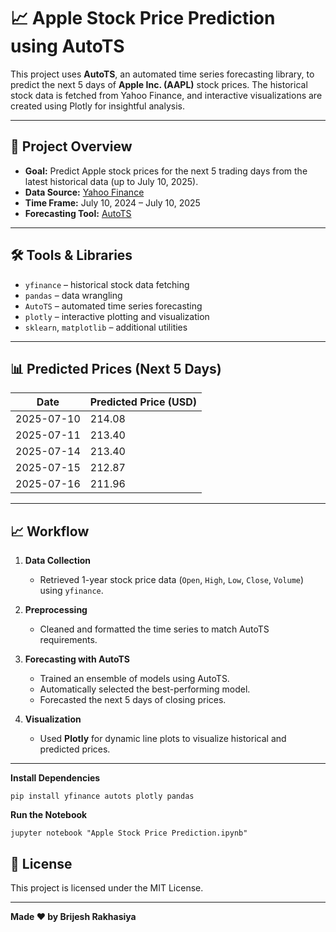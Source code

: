 # 📈 Apple Stock Price Prediction using AutoTS

This project uses **AutoTS**, an automated time series forecasting library, to predict the next 5 days of **Apple Inc. (AAPL)** stock prices. The historical stock data is fetched from Yahoo Finance, and interactive visualizations are created using Plotly for insightful analysis.

---

## 📂 Project Overview

- **Goal:** Predict Apple stock prices for the next 5 trading days from the latest historical data (up to July 10, 2025).
- **Data Source:** [Yahoo Finance](https://finance.yahoo.com/quote/AAPL/)
- **Time Frame:** July 10, 2024 – July 10, 2025
- **Forecasting Tool:** [AutoTS](https://github.com/winedarksea/AutoTS)

---

## 🛠️ Tools & Libraries

- `yfinance` – historical stock data fetching
- `pandas` – data wrangling
- `AutoTS` – automated time series forecasting
- `plotly` – interactive plotting and visualization
- `sklearn`, `matplotlib` – additional utilities

---

## 📊 Predicted Prices (Next 5 Days)

| Date       | Predicted Price (USD) |
|------------|------------------------|
| 2025-07-10 | 214.08                 |
| 2025-07-11 | 213.40                 |
| 2025-07-14 | 213.40                 |
| 2025-07-15 | 212.87                 |
| 2025-07-16 | 211.96                 |

---

## 📈 Workflow

1. **Data Collection**
   - Retrieved 1-year stock price data (`Open`, `High`, `Low`, `Close`, `Volume`) using `yfinance`.

2. **Preprocessing**
   - Cleaned and formatted the time series to match AutoTS requirements.

3. **Forecasting with AutoTS**
   - Trained an ensemble of models using AutoTS.
   - Automatically selected the best-performing model.
   - Forecasted the next 5 days of closing prices.

4. **Visualization**
   - Used **Plotly** for dynamic line plots to visualize historical and predicted prices.

---

**Install Dependencies**
```
pip install yfinance autots plotly pandas

```
**Run the Notebook**
```
jupyter notebook "Apple Stock Price Prediction.ipynb"
```


## 📄 License

This project is licensed under the MIT License.

---
**Made ❤️ by Brijesh Rakhasiya**




